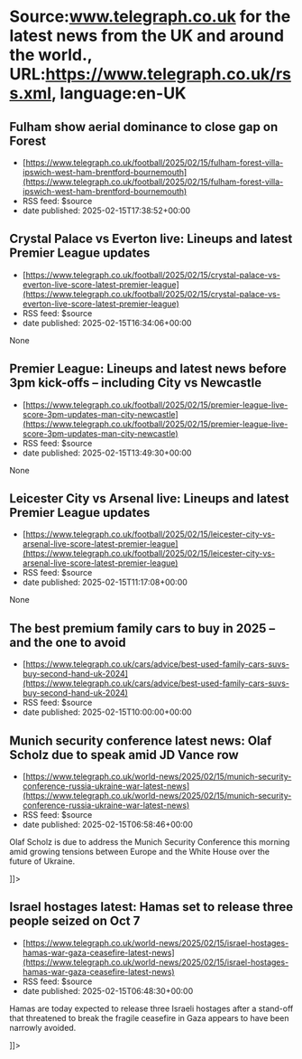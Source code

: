 # Source:www.telegraph.co.uk for the latest news from the UK and around the world., URL:https://www.telegraph.co.uk/rss.xml, language:en-UK

## Fulham show aerial dominance to close gap on Forest
 - [https://www.telegraph.co.uk/football/2025/02/15/fulham-forest-villa-ipswich-west-ham-brentford-bournemouth](https://www.telegraph.co.uk/football/2025/02/15/fulham-forest-villa-ipswich-west-ham-brentford-bournemouth)
 - RSS feed: $source
 - date published: 2025-02-15T17:38:52+00:00

<![CDATA[Villa held by 10-man Ipswich, Bournemouth add to Southampton woes and West Ham still waiting for Potter magic]]>

## Crystal Palace vs Everton live: Lineups and latest Premier League updates
 - [https://www.telegraph.co.uk/football/2025/02/15/crystal-palace-vs-everton-live-score-latest-premier-league](https://www.telegraph.co.uk/football/2025/02/15/crystal-palace-vs-everton-live-score-latest-premier-league)
 - RSS feed: $source
 - date published: 2025-02-15T16:34:06+00:00

None

## Premier League: Lineups and latest news before 3pm kick-offs – including City vs Newcastle
 - [https://www.telegraph.co.uk/football/2025/02/15/premier-league-live-score-3pm-updates-man-city-newcastle](https://www.telegraph.co.uk/football/2025/02/15/premier-league-live-score-3pm-updates-man-city-newcastle)
 - RSS feed: $source
 - date published: 2025-02-15T13:49:30+00:00

None

## Leicester City vs Arsenal live: Lineups and latest Premier League updates
 - [https://www.telegraph.co.uk/football/2025/02/15/leicester-city-vs-arsenal-live-score-latest-premier-league](https://www.telegraph.co.uk/football/2025/02/15/leicester-city-vs-arsenal-live-score-latest-premier-league)
 - RSS feed: $source
 - date published: 2025-02-15T11:17:08+00:00

None

## The best premium family cars to buy in 2025 – and the one to avoid
 - [https://www.telegraph.co.uk/cars/advice/best-used-family-cars-suvs-buy-second-hand-uk-2024](https://www.telegraph.co.uk/cars/advice/best-used-family-cars-suvs-buy-second-hand-uk-2024)
 - RSS feed: $source
 - date published: 2025-02-15T10:00:00+00:00

<![CDATA[You can find a vehicle with a sense of luxury without sacrificing practicality; a posh badge is the icing on the cake]]>

## Munich security conference latest news: Olaf Scholz due to speak amid JD Vance row
 - [https://www.telegraph.co.uk/world-news/2025/02/15/munich-security-conference-russia-ukraine-war-latest-news](https://www.telegraph.co.uk/world-news/2025/02/15/munich-security-conference-russia-ukraine-war-latest-news)
 - RSS feed: $source
 - date published: 2025-02-15T06:58:46+00:00

<![CDATA[<p>Olaf Scholz is due to address the Munich Security Conference this morning amid growing tensions between Europe and the White House over the future of Ukraine.</p>]]>

## Israel hostages latest: Hamas set to release three people seized on Oct 7
 - [https://www.telegraph.co.uk/world-news/2025/02/15/israel-hostages-hamas-war-gaza-ceasefire-latest-news](https://www.telegraph.co.uk/world-news/2025/02/15/israel-hostages-hamas-war-gaza-ceasefire-latest-news)
 - RSS feed: $source
 - date published: 2025-02-15T06:48:30+00:00

<![CDATA[<p>Hamas are today expected to release three Israeli hostages after a stand-off that threatened to break the fragile ceasefire in Gaza appears to have been narrowly avoided.</p>]]>

